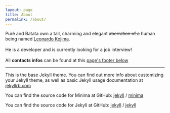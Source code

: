 ```yaml
---
layout: page
title: About
permalink: /about/
---
```


Purê and Batata own a tall, charming and elegant <s>aberration of a</s> human being named [Leonardo Kojima](https://www.linkedin.com/in/leonardo-kojima/).<br/>
<br/>
He is a developer and is currently looking for a job interview!<br/>
<br/>
All **contacts infos** can be found at this <u>page's footer below</u>



---

This is the base Jekyll theme. You can find out more info about customizing your Jekyll theme, as well as basic Jekyll usage documentation at [jekyllrb.com](https://jekyllrb.com/)

You can find the source code for Minima at GitHub:
[jekyll][jekyll-organization] /
[minima](https://github.com/jekyll/minima)

You can find the source code for Jekyll at GitHub:
[jekyll][jekyll-organization] /
[jekyll](https://github.com/jekyll/jekyll)


[jekyll-organization]: https://github.com/jekyll

